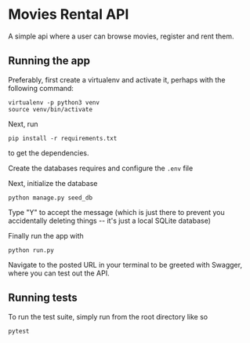 # Movies Rental API

A simple api where a user can browse movies, register and rent them.

## Running the app

Preferably, first create a virtualenv and activate it, perhaps with the following command:

```
virtualenv -p python3 venv
source venv/bin/activate
```

Next, run

```
pip install -r requirements.txt
```

to get the dependencies.

Create the databases requires and configure the `.env` file

Next, initialize the database

```
python manage.py seed_db
```

Type "Y" to accept the message (which is just there to prevent you accidentally deleting things -- it's just a local SQLite database)

Finally run the app with

```
python run.py
```

Navigate to the posted URL in your terminal to be greeted with Swagger, where you can test out the API.

## Running tests

To run the test suite, simply run from the root directory like so

```
pytest
```

